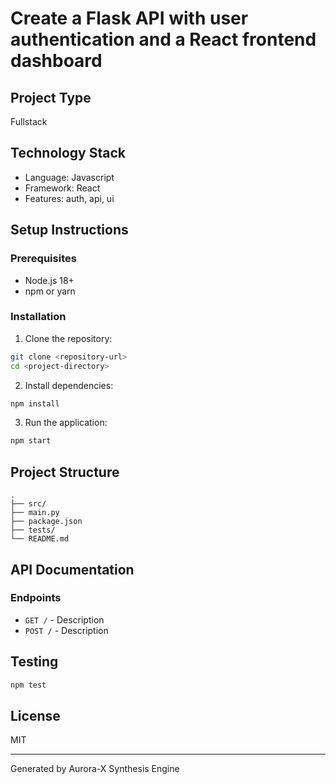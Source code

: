 # Create a Flask API with user authentication and a React frontend dashboard

## Project Type
Fullstack

## Technology Stack
- Language: Javascript
- Framework: React
- Features: auth, api, ui

## Setup Instructions

### Prerequisites
- Node.js 18+
- npm or yarn

### Installation

1. Clone the repository:
```bash
git clone <repository-url>
cd <project-directory>
```

2. Install dependencies:
```bash
npm install
```

3. Run the application:
```bash
npm start
```

## Project Structure
```
.
├── src/
├── main.py
├── package.json
├── tests/
└── README.md
```

## API Documentation

### Endpoints

- `GET /` - Description
- `POST /` - Description


## Testing
```bash
npm test
```

## License
MIT

---
Generated by Aurora-X Synthesis Engine
